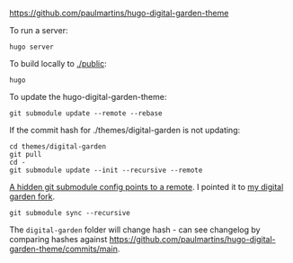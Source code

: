 https://github.com/paulmartins/hugo-digital-garden-theme

To run a server:
```shell
hugo server
```

To build locally to [./public](./public):
```shell
hugo
```

To update the hugo-digital-garden-theme:
```shell
git submodule update --remote --rebase
``` 

If the commit hash for ./themes/digital-garden is not updating:
```
cd themes/digital-garden
git pull
cd - 
git submodule update --init --recursive --remote
```

[A hidden git submodule config points to a remote](.git/modules/themes/digital-garden/config). 
I pointed it to [my digital garden fork](https://github.com/IdiosApps/hugo-digital-garden-theme).
```shell
git submodule sync --recursive
```
The `digital-garden` folder will change hash - can see changelog by comparing hashes against https://github.com/paulmartins/hugo-digital-garden-theme/commits/main.

